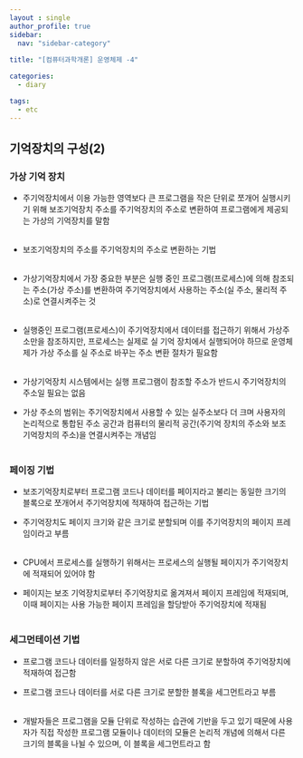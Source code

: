 ```yaml
---
layout : single
author_profile: true
sidebar: 
  nav: "sidebar-category"
  
title: "[컴퓨터과학개론] 운영체제 -4"

categories:
  - diary

tags:
  - etc
---
```


## 기억장치의 구성(2)

### 가상 기억 장치
- 주기억장치에서 이용 가능한 영역보다 큰 프로그램을 작은 단위로 쪼개어 실행시키기 위해 보조기억장치 주소를 주기억장치의 주소로 변환하여 프로그램에게 제공되는 가상의 기억장치를 말함<br><br>

- 보조기억장치의 주소를 주기억장치의 주소로 변환하는 기법<br><br>

- 가상기억장치에서 가장 중요한 부분은 실행 중인 프로그램(프로세스)에 의해 참조되는 주소(가상 주소)를 변환하여 주기억장치에서 사용하는 주소(실 주소, 물리적 주소)로 연결시켜주는 것<br><br>

- 실행중인 프로그램(프로세스)이 주기억장치에서 데이터를 접근하기 위해서 가상주소만을 참조하지만, 프로세스는 실제로 실 기억 장치에서 실행되어야 하므로 운영체제가 가상 주소를 실 주소로 바꾸는 주소 변환 절차가 필요함<br><br>

- 가상기억장치 시스템에서는 실행 프로그램이 참조할 주소가 반드시 주기억장치의 주소일 필요는 없음<br>
- 가상 주소의 범위는 주기억장치에서 사용할 수 있는 실주소보다 더 크며 사용자의 논리적으로 통합된 주소 공간과 컴퓨터의 물리적 공간(주기억 장치의 주소와 보조 기억장치의 주소)을 연결시켜주는 개념임<br><br>

### 페이징 기법
- 보조기억장치로부터 프로그램 코드나 데이터를 페이지라고 불리는 동일한 크기의 블록으로 쪼개어서 주기억장치에 적재하여 접근하는 기법<br>
- 주기억장치도 페이지 크기와 같은 크기로 분할되며 이를 주기억장치의 페이지 프레임이라고 부름<br><br>

- CPU에서 프로세스를 실행하기 위해서는 프로세스의 실행될 페이지가 주기억장치에 적재되어 있어야 함<br>
- 페이지는 보조 기억장치로부터 주기억장치로 옮겨져서 페이지 프레임에 적재되며, 이때 페이지는 사용 가능한 페이지 프레임을 할당받아 주기억장치에 적재됨<br><br>

### 세그먼테이션 기법
- 프로그램 코드나 데이터를 일정하지 않은 서로 다른 크기로 분할하여 주기억장치에 적재하여 접근함<br>
- 프로그램 코드나 데이터를 서로 다른 크기로 분할한 블록을 세그먼트라고 부름<br><br>

- 개발자들은 프로그램을 모듈 단위로 작성하는 습관에 기반을 두고 있기 때문에 사용자가 직접 작성한 프로그램 모듈이나 데이터의 모듈은 논리적 개념에 의해서 다른 크기의 블록을 나뉠 수 있으며, 이 블록을 세그먼트라고 함<br><br>
